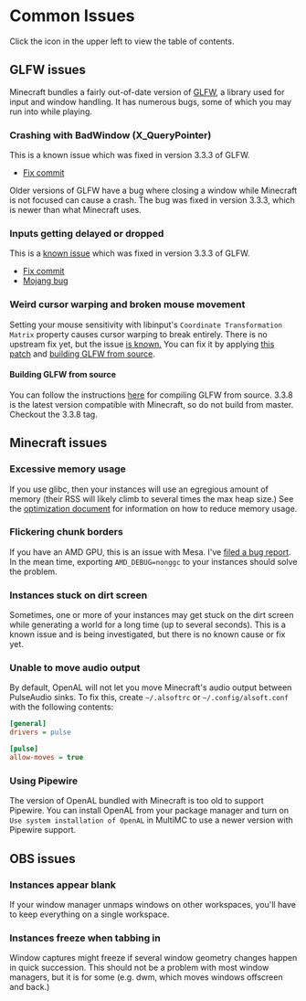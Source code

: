 # Common Issues

Click the icon in the upper left to view the table of contents.

## GLFW issues

Minecraft bundles a fairly out-of-date version of [GLFW](https://www.glfw.org/),
a library used for input and window handling. It has numerous bugs, some of which
you may run into while playing.

### Crashing with BadWindow (X_QueryPointer)

This is a known issue which was fixed in version 3.3.3 of GLFW.

- [Fix commit](https://github.com/glfw/glfw/commit/539f4bdca28ba959dd631dd2e90fded528cfc942)

Older versions of GLFW have a bug where closing a window while Minecraft is not
focused can cause a crash. The bug was fixed in version 3.3.3, which is newer
than what Minecraft uses.

### Inputs getting delayed or dropped

This is a [known issue](https://github.com/glfw/glfw/pull/1472) which was fixed
in version 3.3.3 of GLFW.

- [Fix commit](https://github.com/glfw/glfw/commit/606c0fc03e05d8260aceec188fb1d9074527de0c)
- [Mojang bug](https://bugs.mojang.com/browse/MC-122421)

### Weird cursor warping and broken mouse movement

Setting your mouse sensitivity with libinput's `Coordinate Transformation Matrix`
property causes cursor warping to break entirely. There is no upstream fix
yet, but the issue [is known.](https://github.com/glfw/glfw/issues/1860) You can
fix it by applying [this patch](https://github.com/tesselslate/resetti/blob/main/contrib/glfw-xinput.patch)
and [building GLFW from source](#building-glfw-from-source).

#### Building GLFW from source

You can follow the instructions [here](https://www.glfw.org/docs/latest/compile.html)
for compiling GLFW from source. 3.3.8 is the latest version compatible with Minecraft,
so do not build from master. Checkout the 3.3.8 tag.

## Minecraft issues

### Excessive memory usage

If you use glibc, then your instances will use an egregious amount of memory
(their RSS will likely climb to several times the max heap size.) See the
[optimization document](https://github.com/tesselslate/resetti/blob/main/doc/optimization.md)
for information on how to reduce memory usage.

### Flickering chunk borders

If you have an AMD GPU, this is an issue with Mesa. I've [filed a bug report](https://gitlab.freedesktop.org/mesa/mesa/-/issues/8950).
In the mean time, exporting `AMD_DEBUG=nonggc` to your instances should solve the problem.

### Instances stuck on dirt screen

Sometimes, one or more of your instances may get stuck on the dirt screen while
generating a world for a long time (up to several seconds). This is a known issue
and is being investigated, but there is no known cause or fix yet.

### Unable to move audio output

By default, OpenAL will not let you move Minecraft's audio output between
PulseAudio sinks. To fix this, create `~/.alsoftrc` or `~/.config/alsoft.conf`
with the following contents:

```ini
[general]
drivers = pulse

[pulse]
allow-moves = true
```

### Using Pipewire

The version of OpenAL bundled with Minecraft is too old to support Pipewire.
You can install OpenAL from your package manager and turn on `Use system
installation of OpenAL` in MultiMC to use a newer version with Pipewire support.

## OBS issues

### Instances appear blank

If your window manager unmaps windows on other workspaces, you'll have to keep
everything on a single workspace.

### Instances freeze when tabbing in

Window captures might freeze if several window geometry changes happen in quick
succession. This should not be a problem with most window managers, but it is for
some (e.g. dwm, which moves windows offscreen and back.)
